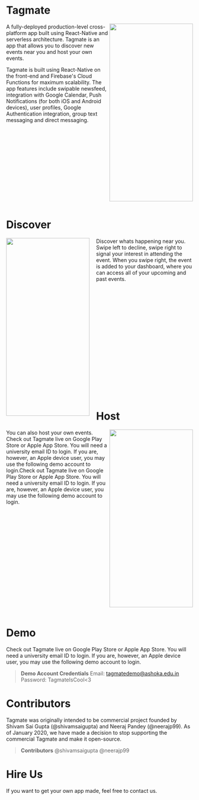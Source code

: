 # Tagmate

 <img align="right" width="225" height="480" src="https://tagmateapp.com/gifs/login.gif">

A fully-deployed production-level cross-platform app built using React-Native and serverless architecture. Tagmate is an app that allows you to discover new events near you and host your own events.

Tagmate is built using React-Native on the front-end and Firebase's Cloud Functions for maximum scalability. The app features include swipable newsfeed, integration with Google Calendar, Push Notifications (for both iOS and Android devices), user profiles, Google Authentication integration, group text messaging and direct messaging.

<br>
<br>
<br>
<br>
<br>
<br>
<br>
<br>
<br>
<br>
<br>
<br>





# Discover

<img align="left" width="225" height="480" src="https://tagmateapp.com/gifs/swipe1.gif"> <img align="left" width="12" height="480" src="https://tagmateapp.com/gifs/blankt.png"> 

Discover whats happening near you. Swipe left to decline, swipe right to signal your interest in attending the event. When you swipe right, the event is added to your dashboard, where you can access all of your upcoming and past events.
<br>
<br>
<br>
<br>
<br>
<br>
<br>
<br>
<br>
<br>
<br>
<br>
<br>
<br>
<br>
<br>
<br>
<br>
<br>


# Host
<img align="right" width="225" height="480" src="https://tagmateapp.com/gifs/host.gif">

You can also host your own events. Check out Tagmate live on Google Play Store or Apple App Store. You will need a university email ID to login. If you are, however, an Apple device user, you may use the following demo account to login.Check out Tagmate live on Google Play Store or Apple App Store. You will need a university email ID to login. If you are, however, an Apple device user, you may use the following demo account to login.
<br>
<br>
<br>
<br>
<br>
<br>
<br>
<br>
<br>
<br>
<br>
<br>
<br>
<br>
<br>
<br>
<br>
<br>
# Demo

Check out Tagmate live on Google Play Store or Apple App Store. You will need a university email ID to login. If you are, however, an Apple device user, you may use the following demo account to login.

> **Demo Account Credentials**
> Email: tagmatedemo@ashoka.edu.in
> Password: TagmateIsCool<3


# Contributors

Tagmate was originally intended to be commercial project founded by Shivam Sai Gupta (@shivamsaigupta) and Neeraj Pandey (@neerajp99). As of January 2020, we have made a decision to stop supporting the commercial Tagmate and make it open-source.

> **Contributors**
> @shivamsaigupta
> @neerajp99

# Hire Us

If you want to get your own app made, feel free to contact us.

